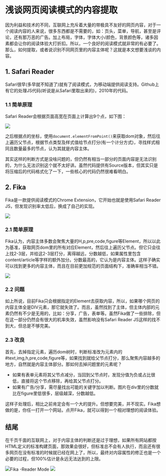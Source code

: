 #  浅谈网页阅读模式的内容提取

因为利益和技术的不同，互联网上充斥着大量的带极具不友好的网页内容，对于一个阅读内容的人来说，很多东西都是不需要的，如：页头，菜单，导航，甚至是评论，还有那万恶的广告。加上布局，字体，字体大小/颜色，背景颜色等，诸多因素都会让你的阅读体验大打折扣。所以，一个良好的阅读模式就非常的有必要了。那么，如何提取，或者说识别不同网页里的内容主体呢？这就是本文想要浅谈的内容。

## 1. Safari Reader

Safari很早(多早就不知道了)就有了阅读模式，为移动端提供阅读支持。Github上有它的处理JS代码(听说是从Safari里取出来的)，2010年的代码。

### 1.1 简单原理

Safari Reader会根据页面高宽在页面上计算出9个点，如下图：

![](https://www.colorgamer.com/usr/uploads/2019/03/2923420171.jpeg)

之后根据点的坐标，使用`document.elementFromPoint()`来获取dom对象，然后往上遍历父节点，根据节点类型及样式值给节点打分(有一个计分方式)，寻找样式相同且数量最多的节点，认为其就是内容主体。

其实这样的判断方式是没啥问题的，但仍然有相当一部分的页面内容是无法识别的，为什么无法识别这个就不太好讲。虽然代码提供有Source版本，但其实只是将压缩后的代码格式化了一下，一些核心的代码仍然很难看明白。

## 2. Fika

Fika是一款提供阅读模式的Chrome Extension，它开始也就是使用Safari Reader JS，但发现识别率太低后，换成了自己的实现。

![](https://www.colorgamer.com/usr/uploads/2019/03/3117362466.png)

### 2.1 简单原理

Fika认为，内容主体多数会聚焦大量的H,p,pre,code,figure等Element，所以以此为基准，获取网页dom里的所有对应Element，然后往上遍历父节点。但它只会往上找2-3层，并给这2-3层打分，离得越远，分数越低，如果属性里包含content/article等字样的额外加分。分数最高的，它认为是内容主体。这样子确实可以找到更多的内容主体，而且在目前更加规范的页面结构下，准确率相当不错。

![](https://www.colorgamer.com/usr/uploads/2019/03/1375688182.png)

### 2.2 问题

如上所说，目前Fika只会根据指定的Element去获取内容，所以，如果哪个网页的内容主体全是DIV元素，那它就失效了。而且，虽然找到了主体，但主体内部的元素仍然有不少是无用的，比如：分享，广告，表单等。虽然Fika做了一些排除，但在这一部分仍然会有很大的机率失效，虽然影响没有Safari Reader JS这样的找不到大，但总是不够完美。

### 2.3 改良

首先，去掉指定元素，遍历dom树时，判断标准改为元素内的#text,img,h,pre,code,figure等，如果找到就给父节点打分，那么聚焦内容越多的地方，自然就是内容主体部分。那如何去掉问题里的元素呢？

- 如果有表单元素将其父节点减分，当回到父节点时，发现分值为负或占比很低，直接将这个节点移除，再给其父节点打分。
- 如果有广告/分享，需尽量找出可能的关键字加以判断。图片在div里的分数就比在figure里低很多，层级越深，分数越低。

这样子处理后，相比之前肯定会有一个大的提升。但想要完美，并不现实。Fika想做的是，你任一打开一个网站，点开Fika，就可以得到一个相对理想的阅读体验。

## 结尾

在千页千面的互联网上，对于内容主体的判断还是过于理想，如果所有网站都按HTML定义的标准构建页面，那效果会很好，但标准总不会有人执行，而且还有很多网页在没有标准的时候就已经在网上了，所以，最终对内容属性的修正也是一个必要的过程，但100%估计是永远无法达到的上限。

![](https://www.colorgamer.com/usr/uploads/2019/03/2670171215.png)Fika -Reader Mode [![](https://www.colorgamer.com/usr/uploads/2019/03/2899318817.png)](https://chrome.google.com/webstore/detail/fika-reader-mode/fbcdnjeoghampomjjaahjgjghdjdbbcj)

